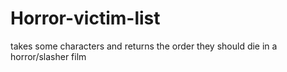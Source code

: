 # Horror-victim-list
takes some characters and returns the order they should die in a horror/slasher film
